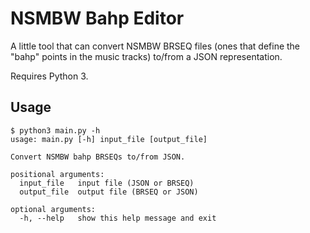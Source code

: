 NSMBW Bahp Editor
=================

A little tool that can convert NSMBW BRSEQ files (ones that define the "bahp"
points in the music tracks) to/from a JSON representation.

Requires Python 3.


Usage
-----

    $ python3 main.py -h
    usage: main.py [-h] input_file [output_file]

    Convert NSMBW bahp BRSEQs to/from JSON.

    positional arguments:
      input_file   input file (JSON or BRSEQ)
      output_file  output file (BRSEQ or JSON)

    optional arguments:
      -h, --help   show this help message and exit
